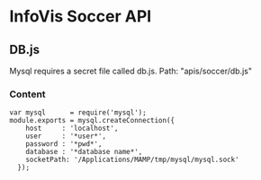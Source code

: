 # InfoVis Soccer API

## DB.js
Mysql requires a secret file called db.js.
Path: "apis/soccer/db.js"
### Content
    var mysql      = require('mysql');
    module.exports = mysql.createConnection({
        host     : 'localhost',
        user     : '*user*',
        password : '*pwd*',
        database : '*database name*',
        socketPath: '/Applications/MAMP/tmp/mysql/mysql.sock'
      });
